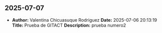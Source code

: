 ## 2025-07-07
- **Author:** Valentina Chicuasuque Rodriguez
  **Date:** 2025-07-06 20:13:19
  **Title:** Prueba de GITACT
  **Description:** prueba numero2
